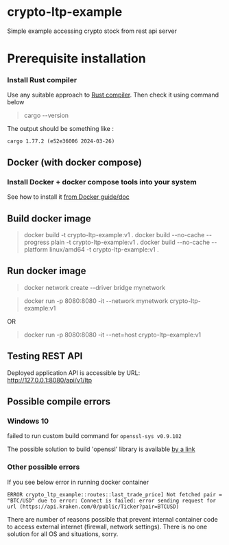 # crypto-ltp-example
Simple example accessing crypto stock from rest api server

# Prerequisite installation

### Install Rust compiler
Use any suitable approach to [Rust compiler](https://www.rust-lang.org/tools/install). Then check it using command below

>cargo --version

The output should be something like :

```
cargo 1.77.2 (e52e36006 2024-03-26)
```

## Docker (with docker compose)

### Install Docker + docker compose tools into your system
See how to install it [from Docker guide/doc](https://docs.docker.com/engine/install/)

## Build docker image

> docker build -t crypto-ltp-example:v1 .
docker build --no-cache --progress plain -t crypto-ltp-example:v1 .
docker build --no-cache --platform linux/amd64 -t crypto-ltp-example:v1 .

## Run docker image

> docker network create --driver bridge mynetwork

> docker run -p 8080:8080 -it --network mynetwork crypto-ltp-example:v1

OR

> docker run -p 8080:8080 -it --net=host crypto-ltp-example:v1

## Testing REST API
Deployed application API is accessible by URL: http://127.0.0.1:8080/api/v1/ltp

## Possible compile errors

### Windows 10

failed to run custom build command for `openssl-sys v0.9.102`

The possible solution to build 'openssl' library is available [by a link](https://github.com/sfackler/rust-openssl/issues/1086#issue-422065024)

### Other possible errors

If you see below error in running docker container
```
ERROR crypto_ltp_example::routes::last_trade_price] Not fetched pair = "BTC/USD" due to error: Connect is failed: error sending request for url (https://api.kraken.com/0/public/Ticker?pair=BTCUSD)
```
There are number of reasons possible that prevent internal container code to access external internet (firewall, network settings). There is no one solution for all OS and situations, sorry.